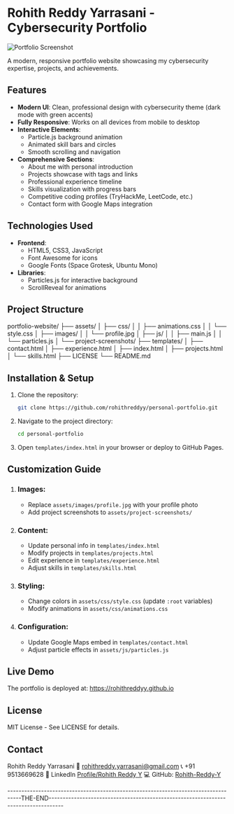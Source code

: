 # Rohith Reddy Yarrasani - Cybersecurity Portfolio

![Portfolio Screenshot](Portfolio-Document\assets\images\project-screenshots\portfolio-screenshot.png)

A modern, responsive portfolio website showcasing my cybersecurity expertise, projects, and achievements.

## Features

- **Modern UI**: Clean, professional design with cybersecurity theme (dark mode with green accents)
- **Fully Responsive**: Works on all devices from mobile to desktop
- **Interactive Elements**:
  - Particle.js background animation
  - Animated skill bars and circles
  - Smooth scrolling and navigation
- **Comprehensive Sections**:
  - About me with personal introduction
  - Projects showcase with tags and links
  - Professional experience timeline
  - Skills visualization with progress bars
  - Competitive coding profiles (TryHackMe, LeetCode, etc.)
  - Contact form with Google Maps integration

## Technologies Used

- **Frontend**:
  - HTML5, CSS3, JavaScript
  - Font Awesome for icons
  - Google Fonts (Space Grotesk, Ubuntu Mono)
- **Libraries**:
  - Particles.js for interactive background
  - ScrollReveal for animations

## Project Structure
portfolio-website/
├── assets/
│ ├── css/
│ │ ├── animations.css
│ │ └── style.css
│ ├── images/
│ │ └── profile.jpg
│ ├── js/
│ │ ├── main.js
│ │ └── particles.js
│ └── project-screenshots/
├── templates/
│ ├── contact.html
│ ├── experience.html
│ ├── index.html
│ ├── projects.html
│ └── skills.html
├── LICENSE
└── README.md


## Installation & Setup

1. Clone the repository:
   ```bash
   git clone https://github.com/rohithreddyy/personal-portfolio.git
   ```
2. Navigate to the project directory:
    ```bash
    cd personal-portfolio
    ```
3. Open ```templates/index.html``` in your browser or deploy to GitHub Pages.

## Customization Guide

1. ### Images:
   * Replace ```assets/images/profile.jpg``` with your profile photo
   * Add project screenshots to ```assets/project-screenshots/```

2. ### Content:
   * Update personal info in ```templates/index.html```
   * Modify projects in ```templates/projects.html```
   * Edit experience in ```templates/experience.html```
   * Adjust skills in ```templates/skills.html```

3. ### Styling:
   * Change colors in ```assets/css/style.css``` (update ```:root``` variables)
   * Modify animations in ```assets/css/animations.css```

4. ### Configuration:
   * Update Google Maps embed in ```templates/contact.html```
   * Adjust particle effects in ```assets/js/particles.js```

## Live Demo

The portfolio is deployed at:
https://rohithreddyy.github.io

## License

MIT License - See LICENSE for details.

## Contact

Rohith Reddy Yarrasani
📧 rohithreddy.yarrasani@gmail.com
📞 +91 9513669628
🔗 LinkedIn [Profile/Rohith Reddy Y](www.linkedin.com/in/rohith-reddy-yarrasani-00b68a26b)
💻 GitHub: [Rohith-Reddy-Y](https://github.com/Rohith-Reddy-Y)

-----------------------------------------------------------------------------------THE-END-----------------------------------------------------------------------------------
